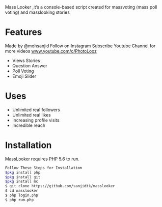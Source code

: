 



Mass Looker ,it’s a console-based script created for massvoting (mass poll voting) and masslooking stories

# Features
 Made by @mohsanjid Follow on Instagram
 Subscribe Youtube Channel for more videos www.youtube.com/c/PhotoLooz

  - Views Stories
  - Question Answer
  - Poll Voting
  - Emoji Slider
  
# Uses 
   - Unlimited real followers
   - Unlimited real likes
   - Increasing profile visits
   - Incredible reach
   
# Installation

MassLooker requires [PHP](https://www.php.net/) 5.6 to run.

```sh
Follow These Steps for Installation
$pkg install php
$pkg install git
$pkg install mc
$ git clone https://github.com/sanjidtk/masslooker
$ cd masslooker
$ php login.php
$ php run.php
```

